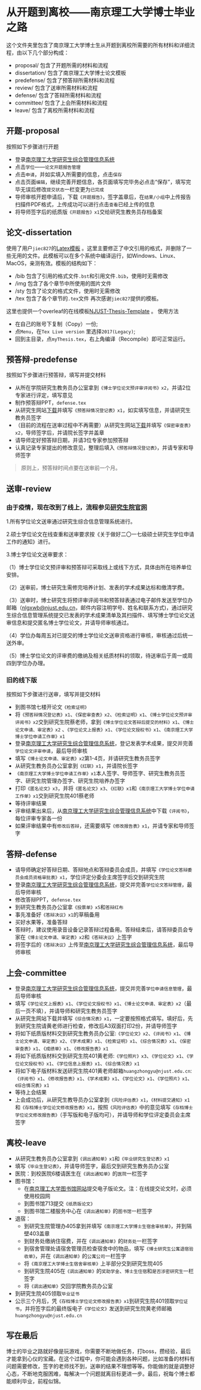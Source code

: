 # 从开题到离校——南京理工大学博士毕业之路

这个文件夹里包含了南京理工大学博士生从开题到离校所需要的所有材料和详细流程，由以下几个部分构成：

- proposal/ 包含了开题所需的材料和流程
- dissertation/ 包含了南京理工大学博士论文模板
- predefense/ 包含了预答辩所需材料和流程
- review/ 包含了送审所需材料和流程
- defense/ 包含了答辩所需材料和流程
- committee/ 包含了上会所需材料和流程
- leave/ 包含了离校所需材料和流程

## 开题-proposal
按照如下步骤进行开题
- 登录[南京理工大学研究生综合管理信息系统](http://gsmis.njust.edu.cn/Gstudent/Default.aspx)
- 点击`学位`——`论文开题报告管理`
- 点击`申请`，并如实填入所需要的信息，点击`保存`
- 点击页面`编辑`，继续完善开题信息，各页面填写完毕务必点击“保存”，填写完毕无误后修改`提交状态`一栏变更为`已完成`
- 导师审核开题申请后，下载`《开题报告》`，签字盖章后，在`结果/小组`中上传报告扫描件PDF格式，上传成功可以进行点击`查看`已经上传的信息
- 将导师签字后的纸质版`《开题报告》x1`交给研究生教务员存档备案

## 论文-dissertation
使用了用户`jiec827`的[Latex模板](https://github.com/jiec827/njustThesis) 。这里主要修正了中文引用的格式，并删除了一些无用的文件。此模板可以在多个系统中编译运行，如Windows、Linux、MacOS，亲测有效。模板的结构如下：
- /bib 包含了引用的格式文件`.bst`和引用文件`.bib`，使用时无需修改
- /img 包含了各个章节中所使用的图片文件
- /sty 包含了论文的格式文件，使用时无需修改
- /tex 包含了各个章节的`.tex`文件
再次感谢`jiec827`提供的模板。

这里也提供一个overleaf的在线模板[NJUST-Thesis-Template](https://www.overleaf.com/read/fkjpqsqsqwvt) 。
使用方法
- 在自己的账号下复制（Copy）一份;
- 点`Menu`，在`Tex Live version` 里选择`2017(Legacy)`;
- 回到主目录，点`myThesis.tex`，右上角编译（Recompile）即可正常运行。

## 预答辩-predefense
按照如下步骤进行预答辩，填写并提交材料
- 从所在学院研究生教务员办公室拿到`《博士学位论文预评审评阅书》x2`，并请2位专家进行评定，填写意见
- 制作预答辩PPT，`defense.tex`
- 从研究生网站[下载](http://gs.njust.edu.cn/57/2e/c4557a87854/page.htm)并填写`《预答辩情况登记表》x1`，如实填写信息，并请研究生教务员签字
- （目前的流程在送审过程中不再需要）从研究生网站[下载](http://gs.njust.edu.cn/57/32/c4557a87858/page.htm)并填写`《保密审查表》x2`，导师签字后，并请院长签字并盖章 
- 请导师定好预答辩日期，并请3位专家参加预答辩
- 认真记录专家提出的修改意见，整理后填入`《预答辩情况登记表》`，并请专家和导师签字

> 原则上，预答辩时间点要在送审前一个月。

## 送审-review
### 由于疫情，现在改到了线上，流程参见[研究生院官网](http://gs.njust.edu.cn/a2/39/c4540a238137/page.htm)
1.所有学位论文送审通过研究生综合信息管理系统进行。

2.硕士学位论文在线查重和送审要求按《关于做好二〇一七级硕士研究生学位申请工作的通知》进行。

3.博士学位论文送审要求：

（1）博士学位论文预评审和预答辩可采取线上或线下方式，具体由所在培养单位安排。

（2）送审前，博士研究生需修完培养计划、发表的学术成果达标和缴清学费。

（3）送审时，博士研究生将预评审评阅书和预答辩表通过电子邮件发送至学位办邮箱（nlgxwb@njust.edu.cn，邮件内容注明学号、姓名和联系方式)，通过研究生综合信息管理系统提交已发表的学术成果清单及其扫描件、填写博士学位论文送审信息和提交匿名博士学位论文，并请导师审核通过。

（4）学位办每周五对已提交的博士学位论文送审资格进行审核，审核通过后统一送外审。

（5）博士学位论文的评审费的缴纳及相关纸质材料的领取，待送审后于周一或周四到学位办办理。

### 旧的线下版
按照如下步骤进行送审，填写并提交材料
- 到图书馆七楼开论文`《检索证明》`
- 将`《预答辩情况登记表》x1`、`《保密审查表》x2`、`《检索证明》x1`、`《博士学位论文预评审评阅书》x2`交到研究生院蔡老师，拿到`《博士学位论文答辩后提交的材料》x1`、`《博士论文申请、审定表》x2` 、`《学位论文上报表》x1`、`《学位论文授权书》x1`、`《南京理工大学博士学位申请工作单》x1`
- 登录[南京理工大学研究生综合管理信息系统](http://gsmis.njust.edu.cn/Gstudent/Default.aspx)，登记发表学术成果，提交并完善`学位论文评审申请`，最后导师审核
- 填写`《博士论文申请、审定表》x2`第1-4页，并请研究生教务员签字
- 从研究生教务员办公室拿到`《红联》x1`，并请院长签字
- `《南京理工大学博士学位申请工作单》x1`本人签字、导师签字、研究生教务员签字、研究生院管理办签字、研究生院培养办签字
- 打印`《匿名论文》x3`，并将`《匿名论文》x3`、`《红联》x1`和`《南京理工大学博士学位申请工作单》x1`交到研究生院401蔡老师
- 等待评审结果
- 评审结果出来后，从[南京理工大学研究生综合管理信息系统](http://gsmis.njust.edu.cn/Gstudent/Default.aspx)中下载`《评阅书》`，每位评审专家各一份
- 如果评审结果中有`修改后答辩`，还需要填写`《修改报告表》x1`，并请专家和导师签字

## 答辩-defense
- 请导师确定好答辩日期、答辩地点和答辩委员会成员，并填写`《学位论文答辩委员会成员资格审批表》x1`，学位评定分委会主席签字后交到研究生院
- 登录[南京理工大学研究生综合管理信息系统](http://gsmis.njust.edu.cn/Gstudent/Default.aspx)，提交并完善`学位论文答辩管理`，最后导师审核
- 修改答辩PPT，`defense.tex`
- 到研究生教务员办公室拿`《投票单》x5`和`答辩红布`
- 事先准备好`《答辩决议》x1`的草稿备用
- 买好水果等，准备答辩
- 答辩时，建议使用录音设备记录答辩过程备用。答辩结束后，请答辩委员会专家在`《博士论文申请、审定表》x2`和`《答辩决议》`上签字
- 将签字后的`《答辩决议》`上传至[南京理工大学研究生综合管理信息系统](http://gsmis.njust.edu.cn/Gstudent/Default.aspx)，最后导师审核

## 上会-committee
- 登录[南京理工大学研究生综合管理信息系统](http://gsmis.njust.edu.cn/Gstudent/Default.aspx)，提交并完善`学位申请信息管理`，最后导师审核
- 填写`《学位论文上报表》x1`、`《学位论文授权书》x1`、`《博士论文申请、审定表》x2`（最后一页不填），并请导师和研究生教务员签字
- 从研究生网站下载并填写`《综合情况表》x1`，一定要按照格式填写。填好后，先到研究生院请黄老师进行检查，修改后A3双面打印2份，并请导师签字
- 将如下纸质版材料交到研究生教务员办公室:`《学位论文》x2`、`《评阅书》x1`、`《博士论文申请、审定表》x2`、`《学术成果》x1`、`《检索证明》x1`、`《综合情况表》x1`、`《保密审查表》x1`、`《成绩单》x1`、`《修改报告表》x1`
- 将如下纸质版材料交到研究生院401黄老师:`《学位照片》x3`、`《学位论文》x1`、`《学位论文授权书》x1`、`《学位信息上报表》x1`、`《综合情况表》x1`
- 将如下电子版材料发送研究生院401黄老师邮箱`huangzhongyu@njust.edu.cn`:`《评阅书》x1`、`《修改报告表》x1`、`《学术成果》x1`、`《学位论文》x1`、`《学位照片》x1`、`《综合情况表》x1`
- 等待上会结果
- 上会成功后，从研究生教导员办公室拿到`《风险评估表》x1`，`《材料提交通知》x1`和`《存档博士学位论文修改报告表》x1`，按照`《风险评估表》`中的意见填写`《存档博士学位论文修改报告表》`（手写版和电子版均可），并请导师和学位评定委员会主席签字

## 离校-leave
- 从研究生教务员办公室拿到`《调出通知单》x1`和`《毕业研究生登记表》x1`
- 填写`《毕业生登记表》`，并请导师签字，最后交到研究生教务员办公室
- 医院：到校医院6楼请医生在`《调出通知单》`的`医院`一栏签字
- 图书馆：
  - 在[南京理工大学图书馆网站](http://lib.njust.edu.cn/content.aspx?id=AF0C2EA4195547409A752B63FD3A645D)提交电子版论文。注：在线提交论文时，必须使用校园网
  - 到图书馆713提交`《纸质版论文》`
  - 到图书馆二楼服务中心在`《调出通知单》`的`图书馆`一栏签字
- 退宿：
  - 到研究生院管理办405拿到并填写`《南京理工大学博士生宿舍审核单》`，并到隔壁403盖章
  - 到财务处缴纳住宿费，并在`《调出通知单》`的`财务处`一栏签字
  - 到宿舍管理处请宿舍管理员检查宿舍中的物品，填写`《博士研究生公寓退宿验收单》`，并在`《调出通知单》`的`公寓公司`一栏签字
  - 将`《南京理工大学博士生宿舍审核单》`上半部分交到研究生院405
  - 到研究生院405在`《调出通知单》`的`奖助学金`、`博士生住宿`和`是否涉密研究生`一栏签字
  - 将`《调出通知单》`交回学院教务员办公室
- 到研究生院405领取`毕业证书`
- 公示三个月后，凭`《存档博士学位论文修改报告表》x1`到研究生院401领取`学位证书`，并将签字后的最终版电子`《学位论文》`发送到研究生院黄老师邮箱`huangzhongyu@njust.edu.cn`

## 写在最后
博士的毕业之路就好像是玩游戏，你需要不断地做任务，打boss，攒经验，最后才能拿到心仪的宝藏。在这个过程中，你可能会遇到各种问题，比如准备的材料有问题需要修改，签字的老师找不到，送审的结果不理想等等。你能做的就是调整好心态，不断地克服困难，每解决一个问题就离目标更进一步。最后，祝每个博士都能顺利毕业，前程似锦。











